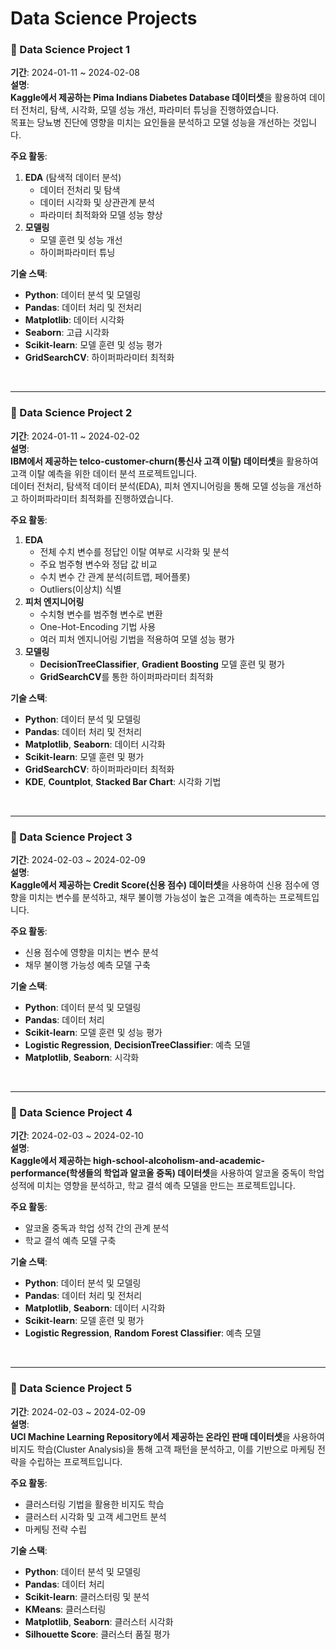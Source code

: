 # Data Science Projects

### **📝 Data Science Project 1**  
**기간**: 2024-01-11 ~ 2024-02-08  
**설명**:  
**Kaggle에서 제공하는 Pima Indians Diabetes Database 데이터셋**을 활용하여 데이터 전처리, 탐색, 시각화, 모델 성능 개선, 파라미터 튜닝을 진행하였습니다. <br>
목표는 당뇨병 진단에 영향을 미치는 요인들을 분석하고 모델 성능을 개선하는 것입니다.

**주요 활동**:  
1. **EDA** (탐색적 데이터 분석)  
   - 데이터 전처리 및 탐색  
   - 데이터 시각화 및 상관관계 분석  
   - 파라미터 최적화와 모델 성능 향상  
2. **모델링**  
   - 모델 훈련 및 성능 개선  
   - 하이퍼파라미터 튜닝

**기술 스택**:  
- **Python**: 데이터 분석 및 모델링  
- **Pandas**: 데이터 처리 및 전처리  
- **Matplotlib**: 데이터 시각화  
- **Seaborn**: 고급 시각화  
- **Scikit-learn**: 모델 훈련 및 성능 평가  
- **GridSearchCV**: 하이퍼파라미터 최적화  

<br>

---

### **📝 Data Science Project 2**  
**기간**: 2024-01-11 ~ 2024-02-02  
**설명**:  
**IBM에서 제공하는 telco-customer-churn(통신사 고객 이탈) 데이터셋**을 활용하여 고객 이탈 예측을 위한 데이터 분석 프로젝트입니다. <br>
데이터 전처리, 탐색적 데이터 분석(EDA), 피처 엔지니어링을 통해 모델 성능을 개선하고 하이퍼파라미터 최적화를 진행하였습니다.

**주요 활동**:  
1. **EDA**  
   - 전체 수치 변수를 정답인 이탈 여부로 시각화 및 분석  
   - 주요 범주형 변수와 정답 값 비교  
   - 수치 변수 간 관계 분석(히트맵, 페어플롯)  
   - Outliers(이상치) 식별  
2. **피처 엔지니어링**  
   - 수치형 변수를 범주형 변수로 변환  
   - One-Hot-Encoding 기법 사용  
   - 여러 피처 엔지니어링 기법을 적용하여 모델 성능 평가  
3. **모델링**  
   - **DecisionTreeClassifier**, **Gradient Boosting** 모델 훈련 및 평가  
   - **GridSearchCV**를 통한 하이퍼파라미터 최적화

**기술 스택**:  
- **Python**: 데이터 분석 및 모델링  
- **Pandas**: 데이터 처리 및 전처리  
- **Matplotlib**, **Seaborn**: 데이터 시각화  
- **Scikit-learn**: 모델 훈련 및 평가  
- **GridSearchCV**: 하이퍼파라미터 최적화  
- **KDE**, **Countplot**, **Stacked Bar Chart**: 시각화 기법  

<br>

---

### **📝 Data Science Project 3**  
**기간**: 2024-02-03 ~ 2024-02-09  
**설명**:  
**Kaggle에서 제공하는 Credit Score(신용 점수) 데이터셋**을 사용하여 신용 점수에 영향을 미치는 변수를 분석하고, 채무 불이행 가능성이 높은 고객을 예측하는 프로젝트입니다.

**주요 활동**:  
- 신용 점수에 영향을 미치는 변수 분석  
- 채무 불이행 가능성 예측 모델 구축

**기술 스택**:  
- **Python**: 데이터 분석 및 모델링  
- **Pandas**: 데이터 처리  
- **Scikit-learn**: 모델 훈련 및 성능 평가  
- **Logistic Regression**, **DecisionTreeClassifier**: 예측 모델  
- **Matplotlib**, **Seaborn**: 시각화

<br>

---

### **📝 Data Science Project 4**  
**기간**: 2024-02-03 ~ 2024-02-10  
**설명**:  
**Kaggle에서 제공하는 high-school-alcoholism-and-academic-performance(학생들의 학업과 알코올 중독) 데이터셋**을 사용하여 알코올 중독이 학업 성적에 미치는 영향을 분석하고, 학교 결석 예측 모델을 만드는 프로젝트입니다.

**주요 활동**:  
- 알코올 중독과 학업 성적 간의 관계 분석  
- 학교 결석 예측 모델 구축

**기술 스택**:  
- **Python**: 데이터 분석 및 모델링  
- **Pandas**: 데이터 처리 및 전처리  
- **Matplotlib**, **Seaborn**: 데이터 시각화  
- **Scikit-learn**: 모델 훈련 및 평가  
- **Logistic Regression**, **Random Forest Classifier**: 예측 모델  

<br>

---

### **📝 Data Science Project 5**  
**기간**: 2024-02-03 ~ 2024-02-09  
**설명**:  
**UCI Machine Learning Repository에서 제공하는 온라인 판매 데이터셋**을 사용하여 비지도 학습(Cluster Analysis)을 통해 고객 패턴을 분석하고, 이를 기반으로 마케팅 전략을 수립하는 프로젝트입니다.

**주요 활동**:  
- 클러스터링 기법을 활용한 비지도 학습  
- 클러스터 시각화 및 고객 세그먼트 분석  
- 마케팅 전략 수립

**기술 스택**:  
- **Python**: 데이터 분석 및 모델링  
- **Pandas**: 데이터 처리  
- **Scikit-learn**: 클러스터링 및 분석  
- **KMeans**: 클러스터링  
- **Matplotlib**, **Seaborn**: 클러스터 시각화  
- **Silhouette Score**: 클러스터 품질 평가

